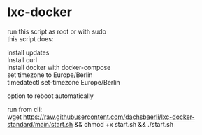 # lxc-docker

run this script as root or with sudo  
this script does:  
  
install updates  
Install curl  
install docker with docker-compose  
set timezone to Europe/Berlin  
timedatectl set-timezone Europe/Berlin  
  
option to reboot automatically  

run from cli:  
wget https://raw.githubusercontent.com/dachsbaerli/lxc-docker-standard/main/start.sh && chmod +x start.sh && ./start.sh
